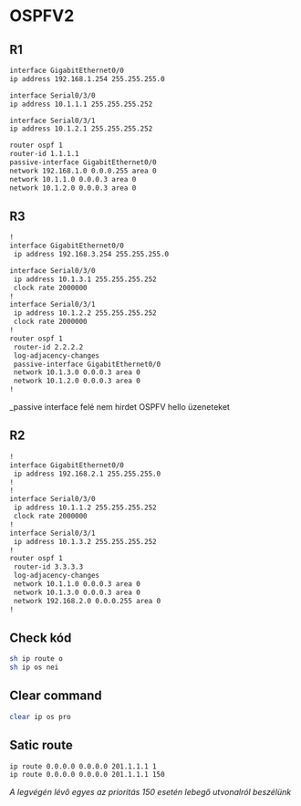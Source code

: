 # OSPFV2



## R1
```bash
interface GigabitEthernet0/0
ip address 192.168.1.254 255.255.255.0

interface Serial0/3/0
ip address 10.1.1.1 255.255.255.252

interface Serial0/3/1
ip address 10.1.2.1 255.255.255.252

router ospf 1
router-id 1.1.1.1
passive-interface GigabitEthernet0/0
network 192.168.1.0 0.0.0.255 area 0
network 10.1.1.0 0.0.0.3 area 0
network 10.1.2.0 0.0.0.3 area 0

```
## R3
```bash
!
interface GigabitEthernet0/0
 ip address 192.168.3.254 255.255.255.0

interface Serial0/3/0
 ip address 10.1.3.1 255.255.255.252
 clock rate 2000000
!
interface Serial0/3/1
 ip address 10.1.2.2 255.255.255.252
 clock rate 2000000
!
router ospf 1
 router-id 2.2.2.2
 log-adjacency-changes
 passive-interface GigabitEthernet0/0
 network 10.1.3.0 0.0.0.3 area 0
 network 10.1.2.0 0.0.0.3 area 0
!
```
_passive interface felé nem hirdet OSPFV hello üzeneteket

## R2
```bash
!
interface GigabitEthernet0/0
 ip address 192.168.2.1 255.255.255.0
!
!
interface Serial0/3/0
 ip address 10.1.1.2 255.255.255.252
 clock rate 2000000
!
interface Serial0/3/1
 ip address 10.1.3.2 255.255.255.252
!
router ospf 1
 router-id 3.3.3.3
 log-adjacency-changes
 network 10.1.1.0 0.0.0.3 area 0
 network 10.1.3.0 0.0.0.3 area 0
 network 192.168.2.0 0.0.0.255 area 0
!

```

## Check kód
```bash
sh ip route o
sh ip os nei
```

## Clear command
```bash
clear ip os pro
```


## Satic route
```bash
ip route 0.0.0.0 0.0.0.0 201.1.1.1 1
ip route 0.0.0.0 0.0.0.0 201.1.1.1 150
```
_A legvégén lévő egyes az  prioritás_
_150 esetén lebegő utvonalról beszélünk_
